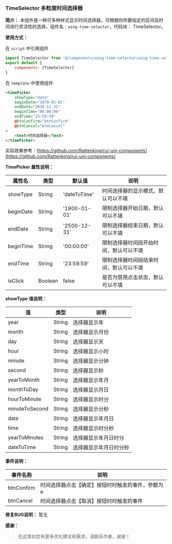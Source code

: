 ### TimeSelector 多粒度时间选择器

**简介：**
本组件是一种可多种样式显示时间选择器，可根据你所要指定的区间及时间进行灵活性的选择，组件名：``wing-time-selector``，代码块： TimeSelector。

**使用方式：**

在 ``script`` 中引用组件 

```javascript
import TimeSelector from '@/components/wing-time-selector/wing-time-selector.vue';
export default {
    components: {TimeSelector}
}
```

在 ``template`` 中使用组件

```html
<timePicker
	showType="date"
	beginDate="1970-01-01"
	endDate="2030-12-31"
	beginTime="06:00:00"
	endTime="23:59:59"
	@btnConfirm="btnConfirm" 
	@btnCancel="btnCancel"
>
	<text>时间选择器</text>
</timePicker>
```

实际效果参考：[https://github.com/Rattenking/rui-uni-components](https://github.com/Rattenking/rui-uni-components)

**TimePicker 属性说明：**

|属性名		|类型	|默认值	                    |说明								|
|---		|----	|---	                    |---								|
|showType	|String	|'dateToTime'				|时间选择器的显示模式，默认可以不填		|
|beginDate	|String	|'1900-01-01'				|限制选择器开始日期，默认可以不填		|
|endDate	|String	|'2500-12-31'				|限制选择器结束日期，默认可以不填		|
|beginTime	|String	|'00:00:00'	                |限制选择器时间段开始时间，默认可以不填	|
|endTime	|String	|'23:59:59'		            |限制选择器时间段结束时间，默认可以不填	|
|isClick	|Boolean|false						|是否为禁用点击状态，默认可以不填		|


**showType 值说明：**

|值 				|类型	|说明					|
|---				|----	|---					|
|year				|String	|选择器显示年				|
|month				|String	|选择器显示月份			|
|day				|String	|选择器显示天				|
|hour				|String	|选择器显示小时			|
|minute	    		|String |选择器显示分钟			|
|second	    		|String |选择器显示秒				|
|yearToMonth		|String |选择器显示年月			|
|monthToDay			|String |选择器显示月日			|
|hourToMinute		|String |选择器显示时分			|
|minuteToSecond		|String |选择器显示分秒			|
|date				|String |选择器显示年月日			|
|time				|String |选择器显示时分秒			|
|yearToMinutes		|String |选择器显示年月日时分		|
|dateToTime			|String |选择器显示年月日时分秒	|

**事件说明：**

|事件名称	|说明		|
|---|---|
|btnConfirm	|时间选择器点击【确定】按钮时时触发的事件，参数为e|
|btnCancel	|时间选择器点击【取消】按钮时时触发的事件|

**修复BUG说明：**
暂无

**感谢：**

> 在这里如您有更多优化建议和需求，请联系作者。谢谢！